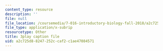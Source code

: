 ```yaml
---
content_type: resource
description: ''
file: null
file_location: /coursemedia/7-016-introductory-biology-fall-2018/a2c725d88247252ccaf2c1ae47084571_qtGHKiAROig.srt
file_type: application/x-subrip
resourcetype: Other
title: 3play caption file
uid: a2c725d8-8247-252c-caf2-c1ae47084571
---
```

